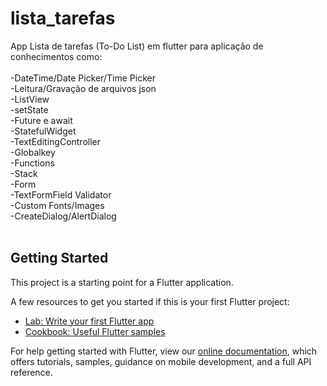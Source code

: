 # lista_tarefas

App Lista de tarefas (To-Do List) em flutter para aplicação de conhecimentos como:<br/>
<br/>
-DateTime/Date Picker/Time Picker<br/>
-Leitura/Gravação de arquivos json<br/>
-ListView<br/>
-setState<br/>
-Future e await<br/>
-StatefulWidget<br/>
-TextEditingController<br/>
-Globalkey<br/>
-Functions<br/>
-Stack<br/>
-Form<br/>
-TextFormField Validator<br/>
-Custom Fonts/Images<br/>
-CreateDialog/AlertDialog<br/>
<br/>
## Getting Started

This project is a starting point for a Flutter application.

A few resources to get you started if this is your first Flutter project:

- [Lab: Write your first Flutter app](https://flutter.dev/docs/get-started/codelab)
- [Cookbook: Useful Flutter samples](https://flutter.dev/docs/cookbook)

For help getting started with Flutter, view our
[online documentation](https://flutter.dev/docs), which offers tutorials,
samples, guidance on mobile development, and a full API reference.
